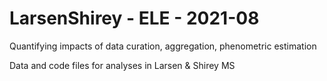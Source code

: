 # LarsenShirey - ELE - 2021-08
Quantifying impacts of data curation, aggregation, phenometric estimation

Data and code files for analyses in Larsen & Shirey MS

